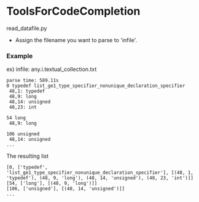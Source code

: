 # ToolsForCodeCompletion

read_datafile.py
* Assign the filename you want to parse to 'infile'.


### Example
ex) infile: any.i.textual_collection.txt

```
parse time: 589.11s
0 typedef list_ge1_type_specifier_nonunique_declaration_specifier 
 48,1: typedef
 48,9: long
 48,14: unsigned
 48,23: int
 
54 long 
 48,9: long
 
106 unsigned 
 48,14: unsigned
...
```

The resulting list
```
[0, ['typedef', 'list_ge1_type_specifier_nonunique_declaration_specifier'], [(48, 1, 'typedef'), (48, 9, 'long'), (48, 14, 'unsigned'), (48, 23, 'int')]]
[54, ['long'], [(48, 9, 'long')]]
[106, ['unsigned'], [(48, 14, 'unsigned')]]
...
```
